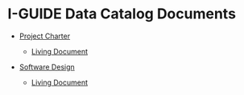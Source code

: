 # I-GUIDE Data Catalog Documents

- [Project Charter](project-plan-01.md)
    - [Living
      Document](https://docs.google.com/document/d/1w2n-6l1sKPixrG1zk3HpPQkNG5tSHYc846nboMRTig8/edit#)

- [Software Design](software-spec-01.md)
    - [Living
      Document](https://docs.google.com/document/d/1FUgIzsD9PHe1TR735NOSb75BuMkfXZezxvX_Y7_hTu0/edit#heading=h.knrvq3h7rka)

